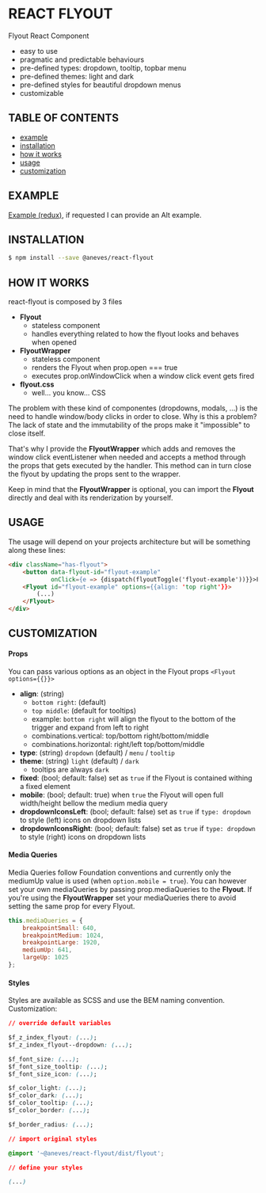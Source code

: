 # REACT FLYOUT

Flyout React Component

+ easy to use
+ pragmatic and predictable behaviours
+ pre-defined types: dropdown, tooltip, topbar menu
+ pre-defined themes: light and dark
+ pre-defined styles for beautiful dropdown menus
+ customizable



## TABLE OF CONTENTS

+ [example](#example)
+ [installation](#installation)
+ [how it works](#how-it-works)
+ [usage](#usage)
+ [customization](#customization)



## EXAMPLE

[Example (redux)](https://alexandreneves.github.io/react-flyout), if requested I can provide an Alt example.



## INSTALLATION

```sh
$ npm install --save @aneves/react-flyout
```



## HOW IT WORKS

react-flyout is composed by 3 files
+ **Flyout**
    + stateless component
    + handles everything related to how the flyout looks and behaves when opened
+ **FlyoutWrapper**
    + stateless component
    + renders the Flyout when prop.open === true
    + executes prop.onWindowClick when a window click event gets fired
+ **flyout.css**
    + well... you know... CSS

The problem with these kind of componentes (dropdowns, modals, ...) is the need to handle window/body clicks in order to close. Why is this a problem? The lack of state and the immutability of the props make it "impossible" to close itself.

That's why I provide the **FlyoutWrapper** which adds and removes the window click eventListener when needed and accepts a method through the props that gets executed by the handler. This method can in turn close the flyout by updating the props sent to the wrapper.

Keep in mind that the **FlyoutWrapper** is optional, you can import the **Flyout** directly and deal with its renderization by yourself.



## USAGE

The usage will depend on your projects architecture but will be something along these lines:

```html
<div className="has-flyout">
    <button data-flyout-id="flyout-example"
            onClick={e => {dispatch(flyoutToggle('flyout-example'))}}>FlyoutToggle</button>
    <Flyout id="flyout-example" options={{align: 'top right'}}>
        (...)
    </Flyout>
</div>
```



## CUSTOMIZATION

#### Props

You can pass various options as an object in the Flyout props `<Flyout options={{}}>`

+ **align**: (string)
    *   `bottom right`: (default)
    *   `top middle`: (default for tooltips)
    *   example: `bottom right` will align the flyout to the bottom of the trigger and expand from left to right
    *   combinations.vertical: top/bottom right/bottom/middle
    *   combinations.horizontal: right/left top/bottom/middle
+ **type**: (string) `dropdown` (default) / `menu` / `tooltip`
+ **theme**: (string) `light` (default) / `dark`
    *   tooltips are always `dark`
+ **fixed**: (bool; default: false) set as `true` if the Flyout is contained withing a fixed element
+ **mobile**: (bool; default: true) when `true` the Flyout will open full width/height bellow the medium media query
+ **dropdownIconsLeft**: (bool; default: false) set as `true` if `type: dropdown` to style (left) icons on dropdown lists
+ **dropdownIconsRight**: (bool; default: false) set as `true` if `type: dropdown` to style (right) icons on dropdown lists

#### Media Queries

Media Queries follow Foundation conventions and currently only the mediumUp value is used (when `option.mobile = true`).
You can however set your own mediaQueries by passing prop.mediaQueries to the **Flyout**.
If you're using the **FlyoutWrapper** set your mediaQueries there to avoid setting the same prop for every Flyout.

```javascript
this.mediaQueries = {
    breakpointSmall: 640,
    breakpointMedium: 1024,
    breakpointLarge: 1920,
    mediumUp: 641,
    largeUp: 1025
};
```

#### Styles

Styles are available as SCSS and use the BEM naming convention.
Customization:

```css
// override default variables

$f_z_index_flyout: (...);
$f_z_index_flyout--dropdown: (...);

$f_font_size: (...);
$f_font_size_tooltip: (...);
$f_font_size_icon: (...);

$f_color_light: (...);
$f_color_dark: (...);
$f_color_tooltip: (...);
$f_color_border: (...);

$f_border_radius: (...);

// import original styles

@import '~@aneves/react-flyout/dist/flyout';

// define your styles

(...)
```
